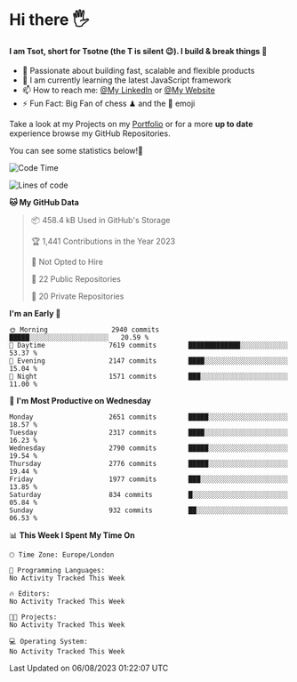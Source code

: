 # Hi there :raised_hand_with_fingers_splayed:
#### I am Tsot, short for Tsotne (the T is silent :wink:). I build & break things :space_invader:
- :telescope: Passionate about building fast, scalable and flexible products
- :seedling: I am currently learning the latest JavaScript framework 
- :mailbox: How to reach me: [@My LinkedIn](https://www.linkedin.com/in/tsotne-gvadzabia/) or [@My Website](https://tsotne.co.uk/contact)
- :zap: Fun Fact: Big Fan of chess ♟ and the 👾 emoji

Take a look at my Projects on my [Portfolio](https://tsotne.co.uk/) or for a more **up to date** experience browse my GitHub Repositories.

You can see some statistics below!:space_invader:
<!--START_SECTION:waka-->
![Code Time](http://img.shields.io/badge/Code%20Time-761%20hrs%202%20mins-blue)

![Lines of code](https://img.shields.io/badge/From%20Hello%20World%20I%27ve%20Written-6.8%20million%20lines%20of%20code-blue)

**🐱 My GitHub Data** 

> 📦 458.4 kB Used in GitHub's Storage 
 > 
> 🏆 1,441 Contributions in the Year 2023
 > 
> 🚫 Not Opted to Hire
 > 
> 📜 22 Public Repositories 
 > 
> 🔑 20 Private Repositories 
 > 
**I'm an Early 🐤** 

```text
🌞 Morning                2940 commits        █████░░░░░░░░░░░░░░░░░░░░   20.59 % 
🌆 Daytime                7619 commits        █████████████░░░░░░░░░░░░   53.37 % 
🌃 Evening                2147 commits        ████░░░░░░░░░░░░░░░░░░░░░   15.04 % 
🌙 Night                  1571 commits        ███░░░░░░░░░░░░░░░░░░░░░░   11.00 % 
```
📅 **I'm Most Productive on Wednesday** 

```text
Monday                   2651 commits        █████░░░░░░░░░░░░░░░░░░░░   18.57 % 
Tuesday                  2317 commits        ████░░░░░░░░░░░░░░░░░░░░░   16.23 % 
Wednesday                2790 commits        █████░░░░░░░░░░░░░░░░░░░░   19.54 % 
Thursday                 2776 commits        █████░░░░░░░░░░░░░░░░░░░░   19.44 % 
Friday                   1977 commits        ███░░░░░░░░░░░░░░░░░░░░░░   13.85 % 
Saturday                 834 commits         █░░░░░░░░░░░░░░░░░░░░░░░░   05.84 % 
Sunday                   932 commits         ██░░░░░░░░░░░░░░░░░░░░░░░   06.53 % 
```


📊 **This Week I Spent My Time On** 

```text
🕑︎ Time Zone: Europe/London

💬 Programming Languages: 
No Activity Tracked This Week

🔥 Editors: 
No Activity Tracked This Week

🐱‍💻 Projects: 
No Activity Tracked This Week

💻 Operating System: 
No Activity Tracked This Week
```


 Last Updated on 06/08/2023 01:22:07 UTC
<!--END_SECTION:waka-->
